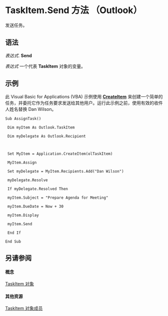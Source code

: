 
# TaskItem.Send 方法 （Outlook）

发送任务。


## 语法

 _表达式_. **Send**

 _表达式_ 一个代表 **TaskItem** 对象的变量。


## 示例

此 Visual Basic for Applications (VBA) 示例使用 **[CreateItem](e5fbf367-db16-5042-823e-68e6b805e612.md)** 来创建一个简单的任务，并委托它作为任务要求发送给其他用户。运行此示例之前，使用有效的收件人姓名替换 Dan Wilson。


```
Sub AssignTask() 
 
 Dim myItem As Outlook.TaskItem 
 
 Dim myDelegate As Outlook.Recipient 
 
 
 
 Set MyItem = Application.CreateItem(olTaskItem) 
 
 MyItem.Assign 
 
 Set myDelegate = MyItem.Recipients.Add("Dan Wilson") 
 
 myDelegate.Resolve 
 
 If myDelegate.Resolved Then 
 
 myItem.Subject = "Prepare Agenda for Meeting" 
 
 myItem.DueDate = Now + 30 
 
 myItem.Display 
 
 myItem.Send 
 
 End If 
 
End Sub
```


## 另请参阅


#### 概念


[TaskItem 对象](5df8cfa5-5460-a5a1-a130-ba5bca1a0091.md)
#### 其他资源


[TaskItem 对象成员](97234a76-2fc5-bbe4-2e14-25ae18694fc9.md)